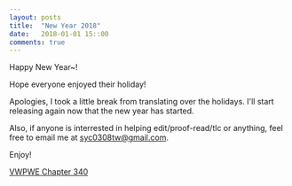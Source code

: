 ```yaml
---
layout: posts
title:  "New Year 2018"
date:   2018-01-01 15::00
comments: true
---
```


Happy New Year~!

Hope everyone enjoyed their holiday!

Apologies, I took a little break from translating over the holidays. I'll start releasing again now that the new year has started.

Also, if anyone is interrested in helping edit/proof-read/tlc or anything, feel free to email me at syc0308tw@gmail.com.

Enjoy!

[VWPWE Chapter 340][vwpwe0340]

[vwpwe0340]: {{site.url}}/translations/vwpwe/0340
